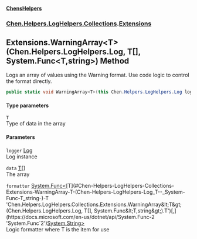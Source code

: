 
#### [ChensHelpers](./index 'index')

### [Chen.Helpers.LogHelpers.Collections](./Chen-Helpers-LogHelpers-Collections 'Chen.Helpers.LogHelpers.Collections').[Extensions](./Chen-Helpers-LogHelpers-Collections-Extensions 'Chen.Helpers.LogHelpers.Collections.Extensions')

## Extensions.WarningArray&lt;T&gt;(Chen.Helpers.LogHelpers.Log, T[], System.Func&lt;T,string&gt;) Method
Logs an array of values using the Warning format. Use code logic to control the format directly.  
```csharp
public static void WarningArray<T>(this Chen.Helpers.LogHelpers.Log logger, T[] data, System.Func<T,string> formatter);
```

#### Type parameters
<a name='Chen-Helpers-LogHelpers-Collections-Extensions-WarningArray-T-(Chen-Helpers-LogHelpers-Log_T--_System-Func-T_string-)-T'></a>
`T`  
Type of data in the array  
  

#### Parameters
<a name='Chen-Helpers-LogHelpers-Collections-Extensions-WarningArray-T-(Chen-Helpers-LogHelpers-Log_T--_System-Func-T_string-)-logger'></a>
`logger` [Log](./Chen-Helpers-LogHelpers-Log 'Chen.Helpers.LogHelpers.Log')  
Log instance  
  
<a name='Chen-Helpers-LogHelpers-Collections-Extensions-WarningArray-T-(Chen-Helpers-LogHelpers-Log_T--_System-Func-T_string-)-data'></a>
`data` [T](#Chen-Helpers-LogHelpers-Collections-Extensions-WarningArray-T-(Chen-Helpers-LogHelpers-Log_T--_System-Func-T_string-)-T 'Chen.Helpers.LogHelpers.Collections.Extensions.WarningArray&lt;T&gt;(Chen.Helpers.LogHelpers.Log, T[], System.Func&lt;T,string&gt;).T')[[]](https://docs.microsoft.com/en-us/dotnet/api/System.Array 'System.Array')  
The array  
  
<a name='Chen-Helpers-LogHelpers-Collections-Extensions-WarningArray-T-(Chen-Helpers-LogHelpers-Log_T--_System-Func-T_string-)-formatter'></a>
`formatter` [System.Func&lt;](https://docs.microsoft.com/en-us/dotnet/api/System.Func-2 'System.Func`2')[T](#Chen-Helpers-LogHelpers-Collections-Extensions-WarningArray-T-(Chen-Helpers-LogHelpers-Log_T--_System-Func-T_string-)-T 'Chen.Helpers.LogHelpers.Collections.Extensions.WarningArray&lt;T&gt;(Chen.Helpers.LogHelpers.Log, T[], System.Func&lt;T,string&gt;).T')[,](https://docs.microsoft.com/en-us/dotnet/api/System.Func-2 'System.Func`2')[System.String](https://docs.microsoft.com/en-us/dotnet/api/System.String 'System.String')[&gt;](https://docs.microsoft.com/en-us/dotnet/api/System.Func-2 'System.Func`2')  
Logic formatter where T is the item for use  
  
